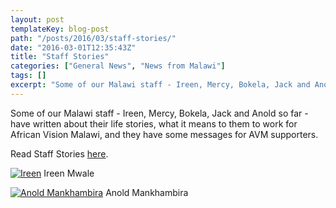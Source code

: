 ```yaml
---
layout: post
templateKey: blog-post
path: "/posts/2016/03/staff-stories/"
date: "2016-03-01T12:35:43Z"
title: "Staff Stories"
categories: ["General News", "News from Malawi"]
tags: []
excerpt: "Some of our Malawi staff - Ireen, Mercy, Bokela, Jack and Anold so far - have written about their l..."
---
```


Some of our Malawi staff - Ireen, Mercy, Bokela, Jack and Anold so far - have written about their life stories, what it means to them to work for African Vision Malawi, and they have some messages for AVM supporters.

Read Staff Stories [here](https://www.africanvision.org.uk/about-us/team/#staffstories).

[![Ireen](https://www.africanvision.org.uk/africa-vision-news/wp-content/uploads/2015/11/Ireen-for-website-283x300.jpg)](https://www.africanvision.org.uk/africa-vision-news/wp-content/uploads/2015/11/Ireen-for-website.jpg) Ireen Mwale

[![Anold Mankhambira](https://www.africanvision.org.uk/africa-vision-news/wp-content/uploads/2015/11/Anold-for-website-285x300.jpg)](https://www.africanvision.org.uk/africa-vision-news/wp-content/uploads/2015/11/Anold-for-website.jpg) Anold Mankhambira